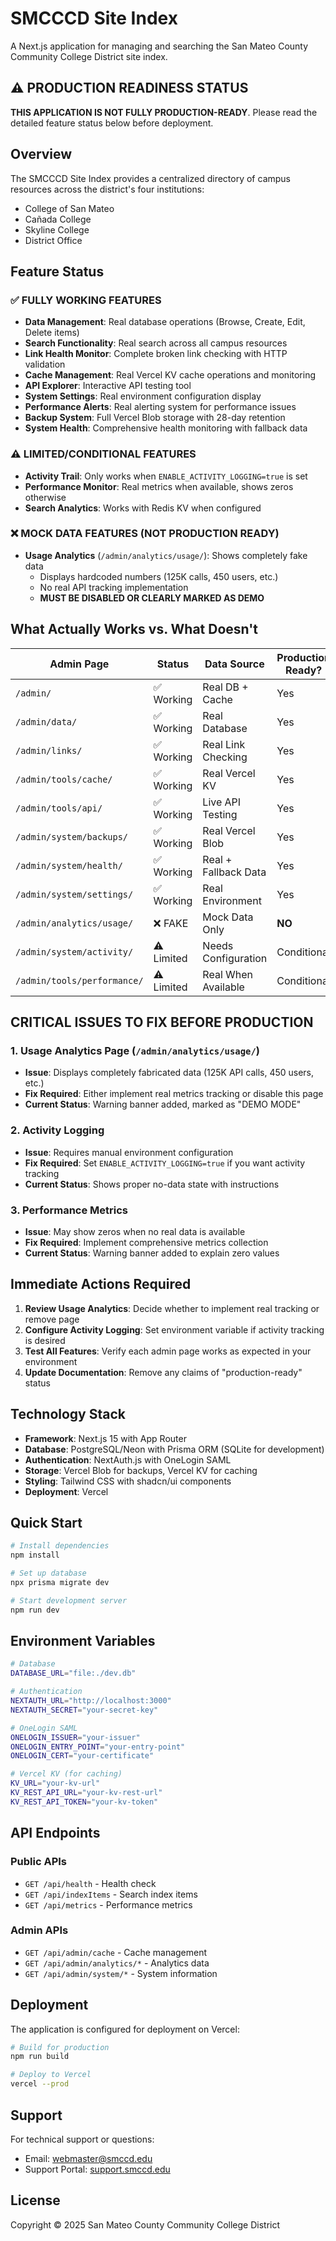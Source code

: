 # SMCCCD Site Index

A Next.js application for managing and searching the San Mateo County Community College District site index.

## ⚠️ PRODUCTION READINESS STATUS

**THIS APPLICATION IS NOT FULLY PRODUCTION-READY**. Please read the detailed feature status below before deployment.

## Overview

The SMCCCD Site Index provides a centralized directory of campus resources across the district's four institutions:
- College of San Mateo
- Cañada College  
- Skyline College
- District Office

## Feature Status

### ✅ FULLY WORKING FEATURES
- **Data Management**: Real database operations (Browse, Create, Edit, Delete items)
- **Search Functionality**: Real search across all campus resources  
- **Link Health Monitor**: Complete broken link checking with HTTP validation
- **Cache Management**: Real Vercel KV cache operations and monitoring
- **API Explorer**: Interactive API testing tool
- **System Settings**: Real environment configuration display
- **Performance Alerts**: Real alerting system for performance issues
- **Backup System**: Full Vercel Blob storage with 28-day retention
- **System Health**: Comprehensive health monitoring with fallback data

### ⚠️ LIMITED/CONDITIONAL FEATURES  
- **Activity Trail**: Only works when `ENABLE_ACTIVITY_LOGGING=true` is set
- **Performance Monitor**: Real metrics when available, shows zeros otherwise
- **Search Analytics**: Works with Redis KV when configured

### ❌ MOCK DATA FEATURES (NOT PRODUCTION READY)
- **Usage Analytics** (`/admin/analytics/usage/`): Shows completely fake data
  - Displays hardcoded numbers (125K calls, 450 users, etc.)
  - No real API tracking implementation
  - **MUST BE DISABLED OR CLEARLY MARKED AS DEMO**

## What Actually Works vs. What Doesn't

| Admin Page | Status | Data Source | Production Ready? |
|------------|--------|-------------|-------------------|
| `/admin/` | ✅ Working | Real DB + Cache | Yes |
| `/admin/data/` | ✅ Working | Real Database | Yes |
| `/admin/links/` | ✅ Working | Real Link Checking | Yes |
| `/admin/tools/cache/` | ✅ Working | Real Vercel KV | Yes |
| `/admin/tools/api/` | ✅ Working | Live API Testing | Yes |
| `/admin/system/backups/` | ✅ Working | Real Vercel Blob | Yes |
| `/admin/system/health/` | ✅ Working | Real + Fallback Data | Yes |
| `/admin/system/settings/` | ✅ Working | Real Environment | Yes |
| `/admin/analytics/usage/` | ❌ FAKE | Mock Data Only | **NO** |
| `/admin/system/activity/` | ⚠️ Limited | Needs Configuration | Conditional |
| `/admin/tools/performance/` | ⚠️ Limited | Real When Available | Conditional |

## CRITICAL ISSUES TO FIX BEFORE PRODUCTION

### 1. Usage Analytics Page (`/admin/analytics/usage/`)
- **Issue**: Displays completely fabricated data (125K API calls, 450 users, etc.)
- **Fix Required**: Either implement real metrics tracking or disable this page
- **Current Status**: Warning banner added, marked as "DEMO MODE"

### 2. Activity Logging
- **Issue**: Requires manual environment configuration
- **Fix Required**: Set `ENABLE_ACTIVITY_LOGGING=true` if you want activity tracking
- **Current Status**: Shows proper no-data state with instructions

### 3. Performance Metrics
- **Issue**: May show zeros when no real data is available
- **Fix Required**: Implement comprehensive metrics collection
- **Current Status**: Warning banner added to explain zero values

## Immediate Actions Required

1. **Review Usage Analytics**: Decide whether to implement real tracking or remove page
2. **Configure Activity Logging**: Set environment variable if activity tracking is desired  
3. **Test All Features**: Verify each admin page works as expected in your environment
4. **Update Documentation**: Remove any claims of "production-ready" status

## Technology Stack

- **Framework**: Next.js 15 with App Router
- **Database**: PostgreSQL/Neon with Prisma ORM (SQLite for development)
- **Authentication**: NextAuth.js with OneLogin SAML
- **Storage**: Vercel Blob for backups, Vercel KV for caching
- **Styling**: Tailwind CSS with shadcn/ui components
- **Deployment**: Vercel

## Quick Start

```bash
# Install dependencies
npm install

# Set up database
npx prisma migrate dev

# Start development server
npm run dev
```

## Environment Variables

```bash
# Database
DATABASE_URL="file:./dev.db"

# Authentication  
NEXTAUTH_URL="http://localhost:3000"
NEXTAUTH_SECRET="your-secret-key"

# OneLogin SAML
ONELOGIN_ISSUER="your-issuer"
ONELOGIN_ENTRY_POINT="your-entry-point"
ONELOGIN_CERT="your-certificate"

# Vercel KV (for caching)
KV_URL="your-kv-url"
KV_REST_API_URL="your-kv-rest-url"
KV_REST_API_TOKEN="your-kv-token"
```

## API Endpoints

### Public APIs
- `GET /api/health` - Health check
- `GET /api/indexItems` - Search index items
- `GET /api/metrics` - Performance metrics

### Admin APIs  
- `GET /api/admin/cache` - Cache management
- `GET /api/admin/analytics/*` - Analytics data
- `GET /api/admin/system/*` - System information

## Deployment

The application is configured for deployment on Vercel:

```bash
# Build for production
npm run build

# Deploy to Vercel
vercel --prod
```

## Support

For technical support or questions:
- Email: [webmaster@smccd.edu](mailto:webmaster@smccd.edu)
- Support Portal: [support.smccd.edu](https://support.smccd.edu)

## License

Copyright © 2025 San Mateo County Community College District